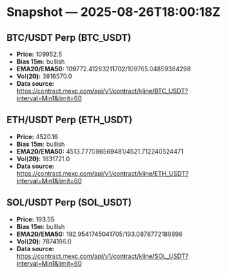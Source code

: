 # Snapshot — 2025-08-26T18:00:18Z

## BTC/USDT Perp (BTC_USDT)
- **Price:** 109952.5
- **Bias 15m:** bullish
- **EMA20/EMA50:** 109772.41263211702/109765.04859384298
- **Vol(20):** 3816570.0
- **Data source:** https://contract.mexc.com/api/v1/contract/kline/BTC_USDT?interval=Min1&limit=60

## ETH/USDT Perp (ETH_USDT)
- **Price:** 4520.16
- **Bias 15m:** bullish
- **EMA20/EMA50:** 4513.777086569481/4521.712240524471
- **Vol(20):** 1831721.0
- **Data source:** https://contract.mexc.com/api/v1/contract/kline/ETH_USDT?interval=Min1&limit=60

## SOL/USDT Perp (SOL_USDT)
- **Price:** 193.55
- **Bias 15m:** bullish
- **EMA20/EMA50:** 192.9541745041705/193.0878772189898
- **Vol(20):** 7874196.0
- **Data source:** https://contract.mexc.com/api/v1/contract/kline/SOL_USDT?interval=Min1&limit=60
